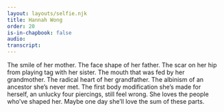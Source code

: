 ```yaml
---
layout: layouts/selfie.njk
title: Hannah Wong
order: 20
is-in-chapbook: false
audio:
transcript:
---
```


The smile of her mother. The face shape of her father. The scar on her hip from playing tag with her sister. The mouth that was fed by her grandmother. The radical heart of her grandfather. The albinism of an ancestor she’s never met. The first body modification she’s made for herself, an unlucky four piercings, still feel wrong. She loves the people who’ve shaped her. Maybe one day she’ll love the sum of these parts.
